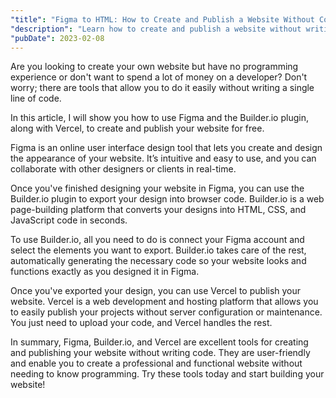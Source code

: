 ```yaml
---
"title": "Figma to HTML: How to Create and Publish a Website Without Code"
"description": "Learn how to create and publish a website without writing code using Figma, Builder.io, and Vercel."
"pubDate": 2023-02-08
---
```


Are you looking to create your own website but have no programming experience or don't want to spend a lot of money on a developer? Don't worry; there are tools that allow you to do it easily without writing a single line of code.

In this article, I will show you how to use Figma and the Builder.io plugin, along with Vercel, to create and publish your website for free.

Figma is an online user interface design tool that lets you create and design the appearance of your website. It’s intuitive and easy to use, and you can collaborate with other designers or clients in real-time.

Once you've finished designing your website in Figma, you can use the Builder.io plugin to export your design into browser code. Builder.io is a web page-building platform that converts your designs into HTML, CSS, and JavaScript code in seconds.

To use Builder.io, all you need to do is connect your Figma account and select the elements you want to export. Builder.io takes care of the rest, automatically generating the necessary code so your website looks and functions exactly as you designed it in Figma.

Once you've exported your design, you can use Vercel to publish your website. Vercel is a web development and hosting platform that allows you to easily publish your projects without server configuration or maintenance. You just need to upload your code, and Vercel handles the rest.

In summary, Figma, Builder.io, and Vercel are excellent tools for creating and publishing your website without writing code. They are user-friendly and enable you to create a professional and functional website without needing to know programming. Try these tools today and start building your website!
